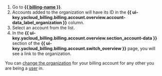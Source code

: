 1. Go to [**{{ billing-name }}**](https://billing.yandex.cloud/accounts/).
1. Accounts added to the organization will have its ID in the **{{ ui-key.yacloud_billing.billing.account.overview.account-data_label_organization }}** column.
1. Select an account from the list.
1. In the **{{ ui-key.yacloud_billing.billing.account.overview.section_account-data }}** section of the **{{ ui-key.yacloud_billing.billing.account.switch_overview }}** page, you will see a link to the organization.

You can [change the organization](../../billing/operations/change-organization.md) for your billing account for any other you are being a [user](../../organization/operations/add-account.md) in.
